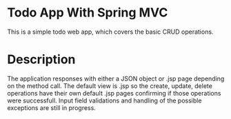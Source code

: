 # Todo App With Spring MVC
This is a simple todo web app, which covers the basic CRUD operations.

# Description
The application responses with either a JSON object or .jsp page depending on the method call. The default view is .jsp so the create, update, delete operations have their own default .jsp pages confirming if those operations were successfull.
Input field validations and handling of the possible exceptions are still in progress.
